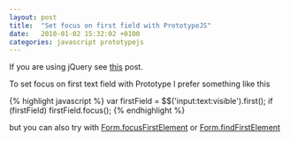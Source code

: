 ```yaml
---
layout: post
title:  "Set focus on first field with PrototypeJS"
date:   2010-01-02 15:32:02 +0100
categories: javascript prototypejs
---
```


If you are using jQuery see [this](/javascript/jquery/2008/01/17/set-focus-on-first-field-with-jquery.html) post.

To set focus on first text field with Prototype I prefer something like this

{% highlight javascript %}
  var firstField = $$('input:text:visible').first();
  if (firstField)
    firstField.focus();
{% endhighlight %}

but you can also try with [Form.focusFirstElement](http://api.prototypejs.org/dom/Form/focusFirstElement/) or [Form.findFirstElement](http://api.prototypejs.org/dom/Form/findFirstElement/)
